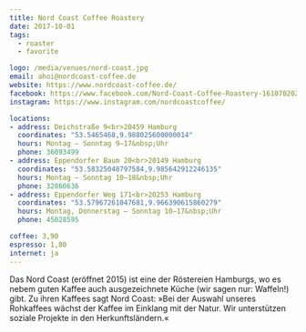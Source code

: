 ```yaml
---
title: Nord Coast Coffee Roastery
date: 2017-10-01
tags:
  - roaster
  - favorite

logo: /media/venues/nord-coast.jpg
email: ahoi@nordcoast-coffee.de
website: https://www.nordcoast-coffee.de/
facebook: https://www.facebook.com/Nord-Coast-Coffee-Roastery-1610702029193222/
instagram: https://www.instagram.com/nordcoastcoffee/

locations:
- address: Deichstraße 9<br>20459 Hamburg
  coordinates: "53.5465468,9.988025600000014"
  hours: Montag – Sonntag 9–17&nbsp;Uhr
  phone: 36093499
- address: Eppendorfer Baum 20<br>20149 Hamburg
  coordinates: "53.58325048797584,9.985642912246135"
  hours: Montag – Sonntag 10–18&nbsp;Uhr
  phone: 32860636
- address: Eppendorfer Weg 171<br>20253 Hamburg
  coordinates: "53.57967261047681,9.966390615860279"
  hours: Montag, Donnerstag – Sonntag 10–17&nbsp;Uhr
  phone: 45028595

coffee: 3,90
espresso: 1,80
internet: ja
---
```


Das Nord Coast (eröffnet 2015) ist eine der Röstereien Hamburgs, wo es nebem guten Kaffee auch ausgezeichnete Küche (wir sagen nur: Waffeln!) gibt. Zu ihren Kaffees sagt Nord Coast: »Bei der Auswahl unseres Rohkaffees wächst der Kaffee im Einklang mit der Natur. Wir unterstützen soziale Projekte in den Herkunftsländern.«